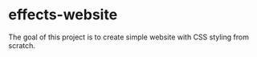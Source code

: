 # effects-website
The goal of this project is to create simple website with CSS styling from scratch.
